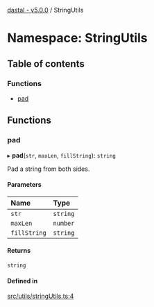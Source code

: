 [dastal - v5.0.0](../README.md) / StringUtils

# Namespace: StringUtils

## Table of contents

### Functions

- [pad](stringutils.md#pad)

## Functions

### pad

▸ **pad**(`str`, `maxLen`, `fillString`): `string`

Pad a string from both sides.

#### Parameters

| Name | Type |
| :------ | :------ |
| `str` | `string` |
| `maxLen` | `number` |
| `fillString` | `string` |

#### Returns

`string`

#### Defined in

[src/utils/stringUtils.ts:4](https://github.com/havelessbemore/dastal/blob/389210e/src/utils/stringUtils.ts#L4)
